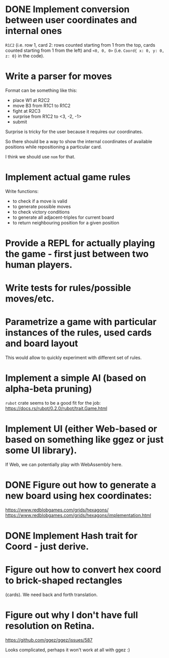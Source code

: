 # DONE Implement conversion between user coordinates and internal ones

`R1C2` (i.e. row 1, card 2: rows counted starting from 1 from the top,
cards counted starting from 1 from the left) and `<0, 0, 0>` (i.e.
`Coord{ x: 0, y: 0, z: 0}` in the code).

# Write a parser for moves

Format can be something like this:

- place W1 at R2C2
- move B3 from R1C1 to R1C2
- fight at R2C3
- surprise from R1C2 to <3, -2, -1>
- submit

Surprise is tricky for the user because it requires our coordinates.

So there should be a way to show the internal coordinates of available
positions while repositioning a particular card.

I think we should use `nom` for that.

# Implement actual game rules

Write functions:
- to check if a move is valid
- to generate possible moves
- to check victory conditions
- to generate all adjacent-triples for current board
- to return neighbouring position for a given position

# Provide a REPL for actually playing the game - first just between two human players.

# Write tests for rules/possible moves/etc.

# Parametrize a game with particular instances of the rules, used cards and board layout

This would allow to quickly experiment with different set of rules.

# Implement a simple AI (based on alpha-beta pruning)

`rubot` crate seems to be a good fit for the job:
https://docs.rs/rubot/0.2.0/rubot/trait.Game.html

# Implement UI (either Web-based or based on something like ggez or just some UI library).

If Web, we can potentially play with WebAssembly here.

# DONE Figure out how to generate a new board using hex coordinates:

https://www.redblobgames.com/grids/hexagons/
https://www.redblobgames.com/grids/hexagons/implementation.html

# DONE Implement Hash trait for Coord - just derive.

# Figure out how to convert hex coord to brick-shaped rectangles
  (cards). We need back and forth translation.

# Figure out why I don't have full resolution on Retina.
https://github.com/ggez/ggez/issues/587

Looks complicated, perhaps it won't work at all with ggez :)
